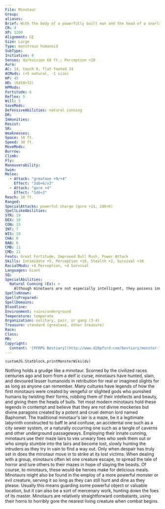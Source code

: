 ```yaml
---
File: Minotaur
Group: 
aliases: 
Brief: With the body of a powerfully built man and the head of a snarling bull, this creature stomps its hooves as if preparing to charge.
CR: 4
XP: 1200
Alignment: CE
Size: Large
Type: monstrous humanoid
SubType: 
Initiative: 0
Senses: darkvision 60 ft.; Perception +10
Aura: 
AC: 14, touch 9, flat-footed 14
ACMods: (+5 natural, -1 size)
HP: 45
HD: (6d10+12)
HPMods: 
Fortitude: 6
Reflex: 5
Will: 5
SaveMods: 
DefensiveAbilities: natural cunning
DR: 
Immunities: 
Resist: 
SR: 
Weaknesses: 
Space: 10 ft.
Speed: 30 ft.
MoveMods: 
Burrow: 
Climb: 
Fly: 
Maneuverability: 
Swim: 
Melee: 
  - Attack: "greataxe +9/+4"
    Effect: "3d6+6/x3"
  - Attack: "gore +4"
    Effect: "1d6+2"
Reach: 10 ft.
Ranged: 
SpecialAttacks: powerful charge (gore +11, 2d6+6)
SpellLikeAbilities: 
STR: 19
DEX: 10
CON: 15
INT: 7
WIS: 10
CHA: 8
BAB: 6
CMB: 11
CMD: 21
Feats: Great Fortitude, Improved Bull Rush, Power Attack
Skills: Intimidate +5, Perception +10, Stealth +2, Survival +10
RacialMods: +4 Perception, +4 Survival
Languages: Giant
SQ: 
SpecialAbilities:
  Natural Cunning (Ex): >
    Although minotaurs are not especially intelligent, they possess innate cunning and logical ability. This gives them immunity to maze spells and prevents them from ever becoming lost. Further, they are never caught flat-footed.
SpellsKnown: 
SpellsPrepared: 
SpellDomains: 
Bloodline: 
Environment: ruins/underground
Temperature: temperate
Organization: solitary, pair, or gang (3-4)
Treasure: standard (greataxe, other treasure)
Race: 
Class: 
MR: 
Copyright:
  Content: '[PFRPG Bestiary](http://www.d20pfsrd.com/bestiary/monster-listings/monstrous-humanoids/minotaur)'
---
```

```dataviewjs
customJS.Statblock.printMonsterWiki(dv)
```
Nothing holds a grudge like a minotaur. Scorned by the civilized races centuries ago and born from a deif ic curse, minotaurs have hunted, slain, and devoured lesser humanoids in retribution for real or imagined slights for as long as anyone can remember. Many cultures have legends of how the first minotaurs were created by vengeful or slighted gods who punished humans by twisting their forms, robbing them of their intellects and beauty, and giving them the heads of bulls. Yet most modern minotaurs hold these legends in contempt and believe that they are not divine mockeries but divine paragons created by a potent and cruel demon lord named Baphomet. The traditional minotaur's lair is a maze, be it a legitimate labyrinth constructed to baff le and confuse, an accidental one such as a city sewer system, or a naturally occurring one such as a tangle of caverns and other underground passageways. Employing their innate cunning, minotaurs use their maze lairs to vex unwary foes who seek them out or who simply stumble into the lairs and become lost, slowly hunting the intruders as they try in vain to find a way out. Only when despair has truly set in does the minotaur move in to strike at its lost victims. When dealing with a group, minotaurs often let one creature escape, to spread the tale of horror and lure others to their mazes in hope of slaying the beasts. Of course, to minotaurs, these would-be heroes make for delicious meals. Minotaurs might also be found in the employ of a more powerful monster or evil creature, serving it so long as they can still hunt and dine as they please. Usually this means guarding some powerful object or valuable location, but it can also be a sort of mercenary work, hunting down the foes of its master. Minotaurs are relatively straightforward combatants, using their horns to horribly gore the nearest living creature when combat begins.
